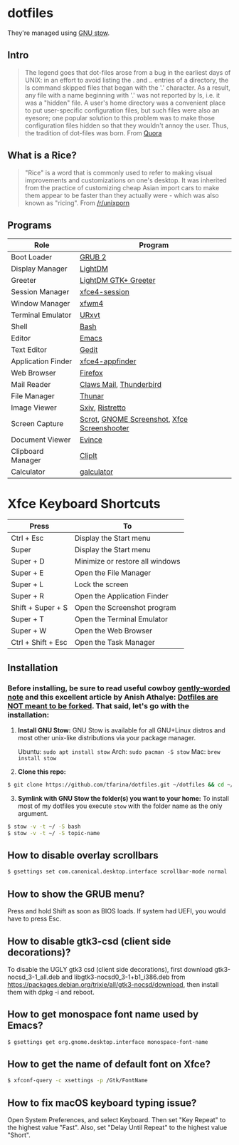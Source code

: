 # dotfiles

They're managed using [GNU stow](https://www.gnu.org/software/stow/).

## Intro

> The legend goes that dot-files arose from a bug in the earliest days of
> UNIX: in an effort to avoid listing the . and .. entries of a directory,
> the ls command skipped files that began with the '.' character. As a result,
> any file with a name beginning with '.' was not reported by ls, i.e. it was
> a "hidden" file.
> A user's home directory was a convenient place to put user-specific
> configuration files, but such files were also an eyesore; one popular
> solution to this problem was to make those configuration files hidden so
> that they wouldn't annoy the user.
> Thus, the tradition of dot-files was born.
> From [Quora](https://www.quora.com/What-are-dotfiles/answer/Costya-Perepelitsa)

## What is a Rice?

> "Rice" is a word that is commonly used to refer to making visual improvements
> and customizations on one's desktop. It was inherited from the practice of
> customizing cheap Asian import cars to make them appear to be faster than
> they actually were - which was also known as "ricing".
From [/r/unixporn](https://www.reddit.com/r/unixporn/wiki/themeing/dictionary#wiki_rice)

## Programs

| Role  | Program |
| ------------- | ------------- |
| Boot Loader | [GRUB 2](https://www.gnu.org/software/grub/index.html) |
| Display Manager | [LightDM](https://github.com/canonical/lightdm) |
| Greeter | [LightDM GTK+ Greeter](https://github.com/Xubuntu/lightdm-gtk-greeter) |
| Session Manager | [xfce4-session](https://docs.xfce.org/xfce/xfce4-session/start) |
| Window Manager | [xfwm4](https://docs.xfce.org/xfce/xfwm4/start) |
| Terminal Emulator | [URxvt](http://software.schmorp.de/pkg/rxvt-unicode.html) |
| Shell | [Bash](https://www.gnu.org/software/bash/) |
| Editor | [Emacs](https://www.gnu.org/software/emacs/) |
| Text Editor | [Gedit](https://gitlab.gnome.org/World/gedit/gedit/-/tree/master) |
| Application Finder | [xfce4-appfinder](https://docs.xfce.org/xfce/xfce4-appfinder/start) |
| Web Browser | [Firefox](https://www.mozilla.org/en-US/firefox/new) |
| Mail Reader | [Claws Mail](https://www.claws-mail.org), [Thunderbird](https://www.thunderbird.net/en-US/) |
| File Manager | [Thunar](https://gitlab.xfce.org/xfce/thunar) |
| Image Viewer | [Sxiv](https://github.com/muennich/sxiv), [Ristretto](https://docs.xfce.org/apps/ristretto/start) |
| Screen Capture | [Scrot](https://github.com/dreamer/scrot), [GNOME Screenshot](https://gitlab.gnome.org/GNOME/gnome-screenshot), [Xfce Screenshooter](https://docs.xfce.org/apps/xfce4-screenshooter/start) |
| Document Viewer | [Evince](https://wiki.gnome.org/Apps/Evince) |
| Clipboard Manager | [ClipIt](https://github.com/CristianHenzel/ClipIt) |
| Calculator | [galculator](http://galculator.mnim.org/) |

# Xfce Keyboard Shortcuts

| Press         | To            |
| ------------- | ------------- |
| Ctrl + Esc  | Display the Start menu |
| Super | Display the Start menu |
| Super + D | Minimize or restore all windows |
| Super + E | Open the File Manager |
| Super + L | Lock the screen |
| Super + R | Open the Application Finder |
| Shift + Super + S | Open the Screenshot program |
| Super + T | Open the Terminal Emulator |
| Super + W | Open the Web Browser |
| Ctrl + Shift + Esc  | Open the Task Manager |

## Installation

### Before installing, be sure to read useful cowboy [gently-worded note](https://github.com/cowboy/dotfiles#heed-this-critically-important-warning-before-you-install) and this excellent article by Anish Athalye: [Dotfiles are NOT meant to be forked](http://www.anishathalye.com/2014/08/03/managing-your-dotfiles/). That said, let's go with the installation:

1. **Install GNU Stow:** GNU Stow is available for all GNU+Linux distros and most other unix-like distributions via your package manager.

   Ubuntu:   `sudo apt install stow`
   Arch:     `sudo pacman -S stow`
   Mac:	     `brew install stow`

2. **Clone this repo:**

```sh
$ git clone https://github.com/tfarina/dotfiles.git ~/dotfiles && cd ~/dotfiles
```
3. **Symlink with GNU Stow the folder(s) you want to your home:** To install most of my dotfiles you execute `stow` with the folder name as the only argument.

```sh
$ stow -v -t ~/ -S bash
$ stow -v -t ~/ -S topic-name
```
## How to disable overlay scrollbars

```sh
$ gsettings set com.canonical.desktop.interface scrollbar-mode normal
```

## How to show the GRUB menu?

Press and hold Shift as soon as BIOS loads. If system had UEFI, you
would have to press Esc.

## How to disable gtk3-csd (client side decorations)?

To disable the UGLY gtk3 csd (client side decorations), first
download gtk3-nocsd_3-1_all.deb and libgtk3-nocsd0_3-1+b1_i386.deb
from https://packages.debian.org/trixie/all/gtk3-nocsd/download,
then install them with dpkg -i and reboot.

## How to get monospace font name used by Emacs?

```sh
$ gsettings get org.gnome.desktop.interface monospace-font-name
```

## How to get the name of default font on Xfce?

```sh
$ xfconf-query -c xsettings -p /Gtk/FontName
```

## How to fix macOS keyboard typing issue?

Open System Preferences, and select Keyboard. Then set "Key Repeat" to the
highest value "Fast". Also, set "Delay Until Repeat" to the highest value
"Short".
